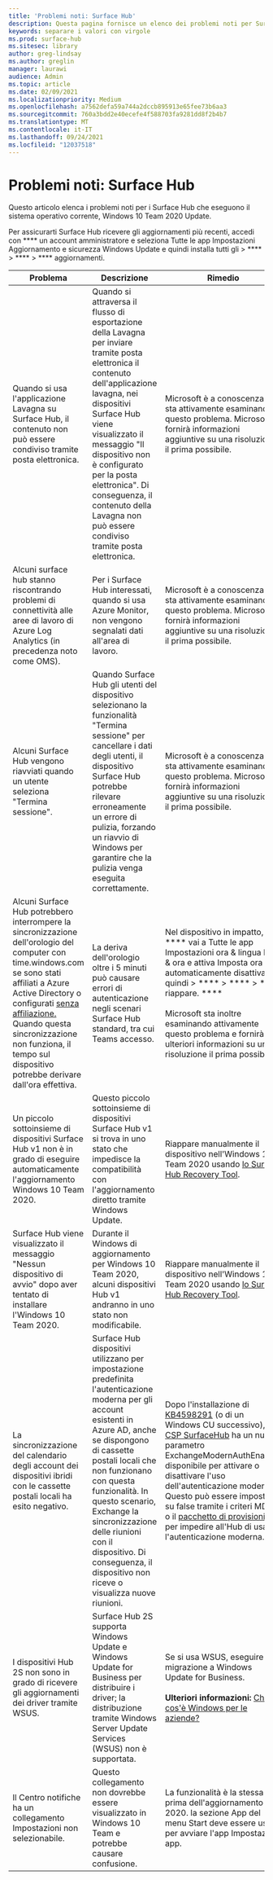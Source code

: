 ```yaml
---
title: 'Problemi noti: Surface Hub'
description: Questa pagina fornisce un elenco dei problemi noti per Surface Hub
keywords: separare i valori con virgole
ms.prod: surface-hub
ms.sitesec: library
author: greg-lindsay
ms.author: greglin
manager: laurawi
audience: Admin
ms.topic: article
ms.date: 02/09/2021
ms.localizationpriority: Medium
ms.openlocfilehash: a7562defa59a744a2dccb895913e65fee73b6aa3
ms.sourcegitcommit: 760a3bdd2e40ecefe4f588703fa9281dd8f2b4b7
ms.translationtype: MT
ms.contentlocale: it-IT
ms.lasthandoff: 09/24/2021
ms.locfileid: "12037518"
---
```

# <a name="known-issues-surface-hub"></a>Problemi noti: Surface Hub

Questo articolo elenca i problemi noti per i Surface Hub che eseguono il sistema operativo corrente, Windows 10 Team 2020 Update.

Per assicurarti Surface Hub ricevere gli aggiornamenti più recenti, accedi con **** un account amministratore e seleziona Tutte le app Impostazioni Aggiornamento e sicurezza Windows Update e quindi installa tutti gli  >  ****  >  ****  >  **** aggiornamenti.




| Problema                                                                                                   | Descrizione                                                                                                                                                                                                                                                                                                                                                                                                                             | Rimedio                                                                                                                                                                                                                                                                                                                                                                                                                                                                                                                            |
| ----------------------------------------------------------------------------------------------------------- | ------------------------------------------------------------------------------------------------------------------------------------------------------------------------------------------------------------------------------------------------------------------------------------------------------------------------------------------------------------------------------------------------------------------------------------------- | ------------------------------------------------------------------------------------------------------------------------------------------------------------------------------------------------------------------------------------------------------------------------------------------------------------------------------------------------------------------------------------------------------------------------------------------------------------------------------------------------------------------------------------- |
| Quando si usa l'applicazione Lavagna su Surface Hub, il contenuto non può essere condiviso tramite posta elettronica.             | Quando si attraversa il flusso di esportazione della Lavagna per inviare tramite posta elettronica il contenuto dell'applicazione lavagna, nei dispositivi Surface Hub viene visualizzato il messaggio "Il dispositivo non è configurato per la posta elettronica".  Di conseguenza, il contenuto della Lavagna non può essere condiviso tramite posta elettronica.                                                                                                                                                                                                                   | Microsoft è a conoscenza e sta attivamente esaminando questo problema.  Microsoft fornirà informazioni aggiuntive su una risoluzione il prima possibile.                                                                                                                                                                                                                                                                                                                                                                   |
| Alcuni surface hub stanno riscontrando problemi di connettività alle aree di lavoro di Azure Log Analytics (in precedenza noto come OMS).                                                                        | Per i Surface Hub interessati, quando si usa Azure Monitor, non vengono segnalati dati all'area di lavoro.                                                                                                                                                                                                                                      | Microsoft è a conoscenza e sta attivamente esaminando questo problema.  Microsoft fornirà informazioni aggiuntive su una risoluzione il prima possibile.                                                                                                                                                                                                                                                                                                                                                                   |
| Alcuni Surface Hub vengono riavviati quando un utente seleziona "Termina sessione".                                                                      | Quando Surface Hub gli utenti del dispositivo selezionano la funzionalità "Termina sessione" per cancellare i dati degli utenti, il dispositivo Surface Hub potrebbe rilevare erroneamente un errore di pulizia, forzando un riavvio di Windows per garantire che la pulizia venga eseguita correttamente.                                                                                                                                                                      | Microsoft è a conoscenza e sta attivamente esaminando questo problema.  Microsoft fornirà informazioni aggiuntive su una risoluzione il prima possibile.                                                                                                                                                                                                                                                                                                                                                                   |
| Alcuni Surface Hub potrebbero interrompere la sincronizzazione dell'orologio del computer con time.windows.com se sono stati affiliati a Azure Active Directory o configurati [senza affiliazione.](prepare-your-environment-for-surface-hub.md#device-affiliation) Quando questa sincronizzazione non funziona, il tempo sul dispositivo potrebbe derivare dall'ora effettiva.       | La deriva dell'orologio oltre i 5 minuti può causare errori di autenticazione negli scenari Surface Hub standard, tra cui Teams accesso.                                                                                                                                                                     | Nel dispositivo in impatto, **** vai a Tutte le app Impostazioni ora & lingua Data & ora e attiva Imposta ora automaticamente disattivata, quindi  >  ****  >  ****  >  **** riappare. ****<br> <br>Microsoft sta inoltre esaminando attivamente questo problema e fornirà ulteriori informazioni su una risoluzione il prima possibile.                             |
| Un piccolo sottoinsieme di dispositivi Surface Hub v1 non è in grado di eseguire automaticamente l'aggiornamento Windows 10 Team 2020.                                            | Questo piccolo sottoinsieme di dispositivi Surface Hub v1 si trova in uno stato che impedisce la compatibilità con l'aggiornamento diretto tramite Windows Update.                                                                                                                                          | Riappare manualmente il dispositivo nell'Windows 10 Team 2020 usando [lo Surface Hub Recovery Tool](surface-hub-recovery-tool.md).                                                                                                                                                                                 |
| Surface Hub viene visualizzato il messaggio "Nessun dispositivo di avvio" dopo aver tentato di installare l'Windows 10 Team 2020.                                                                        | Durante il Windows di aggiornamento per Windows 10 Team 2020, alcuni dispositivi Hub v1 andranno in uno stato non modificabile.                                                                                                                                                                                                                                       | Riappare manualmente il dispositivo nell'Windows 10 Team 2020 usando [lo Surface Hub Recovery Tool](surface-hub-recovery-tool.md).                                                                                                                                                          |
| La sincronizzazione del calendario degli account dei dispositivi ibridi con le cassette postali locali ha esito negativo.   | Surface Hub dispositivi utilizzano per impostazione predefinita l'autenticazione moderna per gli account esistenti in Azure AD, anche se dispongono di cassette postali locali che non funzionano con questa funzionalità. In questo scenario, Exchange la sincronizzazione delle riunioni con il dispositivo. Di conseguenza, il dispositivo non riceve o visualizza nuove riunioni.                                                                                                    | Dopo l'installazione di [KB4598291](https://support.microsoft.com/help/4598291) (o di un Windows CU successivo), il [CSP SurfaceHub](/windows/client-management/mdm/surfacehub-csp) ha un nuovo parametro ExchangeModernAuthEnabled disponibile per attivare o disattivare l'uso dell'autenticazione moderna. Questo può essere impostato su false tramite i criteri MDM o il [pacchetto di provisioning](https://download.microsoft.com/download/8/3/F/83FD5089-D14E-42E3-AF7C-6FC36F80D347/ExchangeModernAuthDisabled.ppkg) per impedire all'Hub di usare l'autenticazione moderna.                                                                                                |
| I dispositivi Hub 2S non sono in grado di ricevere gli aggiornamenti dei driver tramite WSUS.                                             | Surface Hub 2S supporta Windows Update e Windows Update for Business per distribuire i driver; la distribuzione tramite Windows Server Update Services (WSUS) non è supportata.                                                                                                                                                                                                                                                                      | Se si usa WSUS, eseguire la migrazione a Windows Update for Business.<br> <br>**Ulteriori informazioni:** [Che cos'è Windows per le aziende?](/windows/deployment/update/waas-manage-updates-wufb)                                                                                                                                                                                                                                                                                                                            |
| Il Centro notifiche ha un collegamento Impostazioni non selezionabile. | Questo collegamento non dovrebbe essere visualizzato in Windows 10 Team e potrebbe causare confusione.   | La funzionalità è la stessa di prima dell'aggiornamento 2020. la sezione App del menu Start deve essere usata per avviare l'app Impostazioni app.    |
